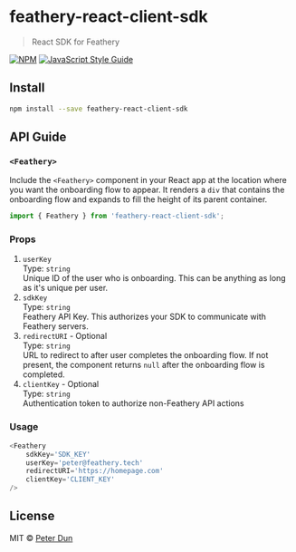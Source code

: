 # feathery-react-client-sdk

> React SDK for Feathery

[![NPM](https://img.shields.io/npm/v/feathery-react-client-sdk.svg)](https://www.npmjs.com/package/feathery-react-client-sdk) [![JavaScript Style Guide](https://img.shields.io/badge/code_style-standard-brightgreen.svg)](https://standardjs.com)

## Install

```bash
npm install --save feathery-react-client-sdk
```

## API Guide

### `<Feathery>`

Include the `<Feathery>` component in your React app at the location where
you want the onboarding flow to appear. It renders a `div` that contains
the onboarding flow and expands to fill the height of its parent container.

```JavaScript
import { Feathery } from 'feathery-react-client-sdk';
```

### Props

1. `userKey`\
   Type: `string`\
   Unique ID of the user who is onboarding. This can be anything as long as it's unique per user.
2. `sdkKey`\
   Type: `string`\
   Feathery API Key. This authorizes your SDK to communicate with Feathery servers.
3. `redirectURI` - Optional\
   Type: `string`\
   URL to redirect to after user completes the onboarding flow. If not present, the component returns `null` after the onboarding flow is completed.
4. `clientKey` - Optional\
   Type: `string`\
   Authentication token to authorize non-Feathery API actions


### Usage

```JavaScript
<Feathery
    sdkKey='SDK_KEY'
    userKey='peter@feathery.tech'
    redirectURI='https://homepage.com'
    clientKey='CLIENT_KEY'
/>
```

## License

MIT © [Peter Dun](https://github.com/bo-dun-1)
